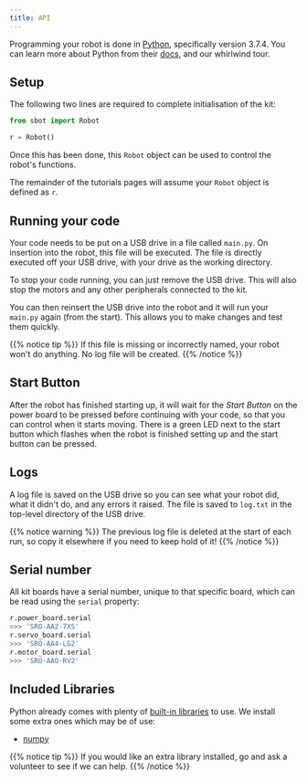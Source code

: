 ```yaml
---
title: API
---
```


Programming your robot is done in [Python](https://www.python.org/),
specifically version 3.7.4. You can learn more about Python from their
[docs](https://docs.python.org/3/), and our whirlwind tour.

## Setup

The following two lines are required to complete initialisation of the
kit:

``` python
from sbot import Robot

r = Robot()
```

Once this has been done, this `Robot` object can be used to control the
robot's functions.

The remainder of the tutorials pages will assume your `Robot` object is
defined as `r`.

## Running your code

Your code needs to be put on a USB drive in a file called `main.py`. On
insertion into the robot, this file will be executed. The file is
directly executed off your USB drive, with your drive as the working
directory.

To stop your code running, you can just remove the USB drive. This will
also stop the motors and any other peripherals connected to the kit.

You can then reinsert the USB drive into the robot and it will run your
`main.py` again (from the start). This allows you to make changes and
test them quickly.

{{% notice tip %}}
If this file is missing or incorrectly named, your robot won't do
anything. No log file will be created.
{{% /notice %}}

## Start Button

After the robot has finished starting up, it will wait for the *Start
Button* on the power board to be pressed before continuing with your
code, so that you can control when it starts moving. There is a green
LED next to the start button which flashes when the robot is finished
setting up and the start button can be pressed.

## Logs

A log file is saved on the USB drive so you can see what your robot did,
what it didn't do, and any errors it raised. The file is saved to
`log.txt` in the top-level directory of the USB drive.

{{% notice warning %}}
The previous log file is deleted at the start of each run, so copy it
elsewhere if you need to keep hold of it!
{{% /notice %}}

## Serial number

All kit boards have a serial number, unique to that specific board,
which can be read using the `serial` property:

``` python
r.power_board.serial
>>> 'SRO-AA2-7XS'
r.servo_board.serial
>>> 'SRO-AA4-LG2'
r.motor_board.serial
>>> 'SRO-AAO-RV2'
```

## Included Libraries

Python already comes with plenty of [built-in
libraries](https://docs.python.org/3.7/py-modindex.html) to use. We
install some extra ones which may be of use:

- [numpy](https://pypi.python.org/pypi/numpy)


{{% notice tip %}}
If you would like an extra library installed, go and ask a volunteer to
see if we can help.
{{% /notice %}}

